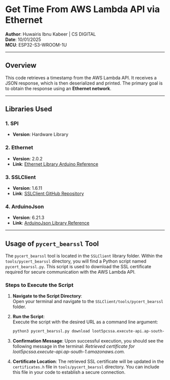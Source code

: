 # Get Time From AWS Lambda API via Ethernet  

**Author**: Huwairis Ibnu Kabeer | CS DIGITAL  
**Date**: 10/01/2025  
**MCU**: ESP32-S3-WROOM-1U  

---  

## Overview  

This code retrieves a timestamp from the AWS Lambda API. It receives a JSON response, which is then deserialized and printed. The primary goal is to obtain the response using an **Ethernet network**.  

---  

## Libraries Used  

### 1. SPI  
- **Version**: Hardware Library  

### 2. Ethernet  
- **Version**: 2.0.2  
- **Link**: [Ethernet Library Arduino Reference](https://docs.arduino.cc/libraries/ethernet/)  

### 3. SSLClient  
- **Version**: 1.6.11  
- **Link**: [SSLClient GitHub Repository](https://github.com/OPEnSLab-OSU/SSLClient)  

### 4. ArduinoJson  
- **Version**: 6.21.3  
- **Link**: [ArduinoJson Library Reference](https://arduinojson.org/?utm_source=meta&utm_medium=library.properties)  

---  

## Usage of `pycert_bearssl` Tool  

The `pycert_bearssl` tool is located in the `SSLClient` library folder. Within the `tools/pycert_bearssl` directory, you will find a Python script named `pycert_bearssl.py`. This script is used to download the SSL certificate required for secure communication with the AWS Lambda API.  

### Steps to Execute the Script  

1. **Navigate to the Script Directory**:  
   Open your terminal and navigate to the `SSLClient/tools/pycert_bearssl` folder.  

2. **Run the Script**:  
   Execute the script with the desired URL as a command line argument:  
   ```bash  
   python3 pycert_bearssl.py download loot5pcssa.execute-api.ap-south-1.amazonaws.com
3. **Confirmation Message**:
   Upon successful execution, you should see the following message in the terminal:
   *Retrieved certificate for loot5pcssa.execute-api.ap-south-1.amazonaws.com.*
4. **Certificate Location**:
   The retrieved SSL certificate will be updated in the `certificates.h` file in `tools/pycert_bearssl` directory. You can include this file in your code to establish a secure connection.